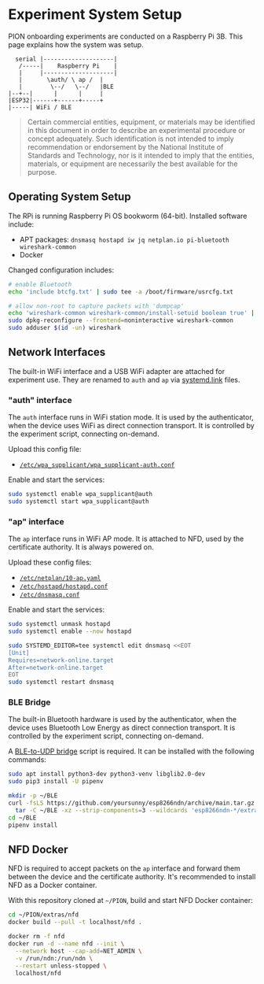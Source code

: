 # Experiment System Setup

PION onboarding experiments are conducted on a Raspberry Pi 3B.
This page explains how the system was setup.

```text
  serial |--------------------|
   /-----|    Raspberry Pi    |
   |     |--------------------|
   |       \auth/ \ ap /  |
   |        \--/   \--/   |BLE
|--+--|      |      |     |
|ESP32|------+------+-----+
|-----| WiFi / BLE
```

> Certain commercial entities, equipment, or materials may be identified in this document in order to describe an experimental procedure or concept adequately.
> Such identification is not intended to imply recommendation or endorsement by the National Institute of Standards and Technology, nor is it intended to imply that the entities, materials, or equipment are necessarily the best available for the purpose.

## Operating System Setup

The RPi is running Raspberry Pi OS bookworm (64-bit).
Installed software include:

* APT packages: `dnsmasq hostapd iw jq netplan.io pi-bluetooth wireshark-common`
* Docker

Changed configuration includes:

```bash
# enable Bluetooth
echo 'include btcfg.txt' | sudo tee -a /boot/firmware/usrcfg.txt

# allow non-root to capture packets with 'dumpcap'
echo 'wireshark-common wireshark-common/install-setuid boolean true' | sudo debconf-set-selections
sudo dpkg-reconfigure --frontend=noninteractive wireshark-common
sudo adduser $(id -un) wireshark
```

## Network Interfaces

The built-in WiFi interface and a USB WiFi adapter are attached for experiment use.
They are renamed to `auth` and `ap` via [systemd.link](https://www.freedesktop.org/software/systemd/man/systemd.link.html) files.

### "auth" interface

The `auth` interface runs in WiFi station mode.
It is used by the authenticator, when the device uses WiFi as direct connection transport.
It is controlled by the experiment script, connecting on-demand.

Upload this config file:

* [`/etc/wpa_supplicant/wpa_supplicant-auth.conf`](wpa_supplicant-auth.conf)

Enable and start the services:

```bash
sudo systemctl enable wpa_supplicant@auth
sudo systemctl start wpa_supplicant@auth
```

### "ap" interface

The `ap` interface runs in WiFi AP mode.
It is attached to NFD, used by the certificate authority.
It is always powered on.

Upload these config files:

* [`/etc/netplan/10-ap.yaml`](netplan-ap.yaml)
* [`/etc/hostapd/hostapd.conf`](hostapd.conf)
* [`/etc/dnsmasq.conf`](dnsmasq.conf)

Enable and start the services:

```bash
sudo systemctl unmask hostapd
sudo systemctl enable --now hostapd

sudo SYSTEMD_EDITOR=tee systemctl edit dnsmasq <<EOT
[Unit]
Requires=network-online.target
After=network-online.target
EOT
sudo systemctl restart dnsmasq
```

### BLE Bridge

The built-in Bluetooth hardware is used by the authenticator, when the device uses Bluetooth Low Energy as direct connection transport.
It is controlled by the experiment script, connecting on-demand.

A [BLE-to-UDP bridge](https://github.com/yoursunny/esp8266ndn/tree/main/extras/BLE) script is required.
It can be installed with the following commands:

```bash
sudo apt install python3-dev python3-venv libglib2.0-dev
sudo pip3 install -U pipenv

mkdir -p ~/BLE
curl -fsLS https://github.com/yoursunny/esp8266ndn/archive/main.tar.gz |\
  tar -C ~/BLE -xz --strip-components=3 --wildcards 'esp8266ndn-*/extras/BLE'
cd ~/BLE
pipenv install
```

## NFD Docker

NFD is required to accept packets on the `ap` interface and forward them between the device and the certificate authority.
It's recommended to install NFD as a Docker container.

With this repository cloned at `~/PION`, build and start NFD Docker container:

```bash
cd ~/PION/extras/nfd
docker build --pull -t localhost/nfd .

docker rm -f nfd
docker run -d --name nfd --init \
  --network host --cap-add=NET_ADMIN \
  -v /run/ndn:/run/ndn \
  --restart unless-stopped \
  localhost/nfd
```
